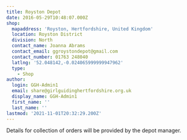 ```yaml
---
title: Royston Depot
date: 2016-05-29T10:48:07.000Z
shop:
  mapaddress: 'Royston, Hertfordshire, United Kingdom'
  location: Royston District
  division: North
  contact_name: Joanna Abrams
  contact_email: ggroystondepot@gmail.com
  contact_number: 01763 248040
  latlng: '52.048142,-0.024065999999947962'
  type:
    - Shop
author:
  login: GGH-Admin1
  email: share@girlguidinghertfordshire.org.uk
  display_name: GGH-Admin1
  first_name: ''
  last_name: ''
lastmod: '2021-11-01T20:32:29.200Z'
---
```


Details for collection of orders will be provided by the depot manager.
